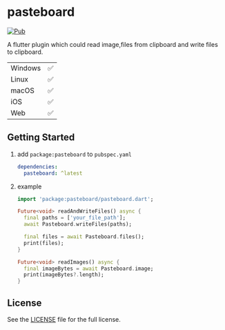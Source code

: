 # pasteboard

[![Pub](https://img.shields.io/pub/v/pasteboard.svg)](https://pub.dev/packages/pasteboard)

A flutter plugin which could read image,files from clipboard and write files to clipboard.

|         |     |
| ------- | --- |
| Windows | ✅  |
| Linux   | ✅  |
| macOS   | ✅  |
| iOS     | ✅  |
| Web     | ✅  |

## Getting Started

1. add `package:pasteboard` to `pubspec.yaml`

   ```yaml
   dependencies:
     pasteboard: ^latest
   ```

2. example

   ```dart
   import 'package:pasteboard/pasteboard.dart';

   Future<void> readAndWriteFiles() async {
     final paths = ['your_file_path'];
     await Pasteboard.writeFiles(paths);

     final files = await Pasteboard.files();
     print(files);
   }

   Future<void> readImages() async {
     final imageBytes = await Pasteboard.image;
     print(imageBytes?.length);
   }
   ```

## License

See the [LICENSE](LICENSE) file for the full license.
